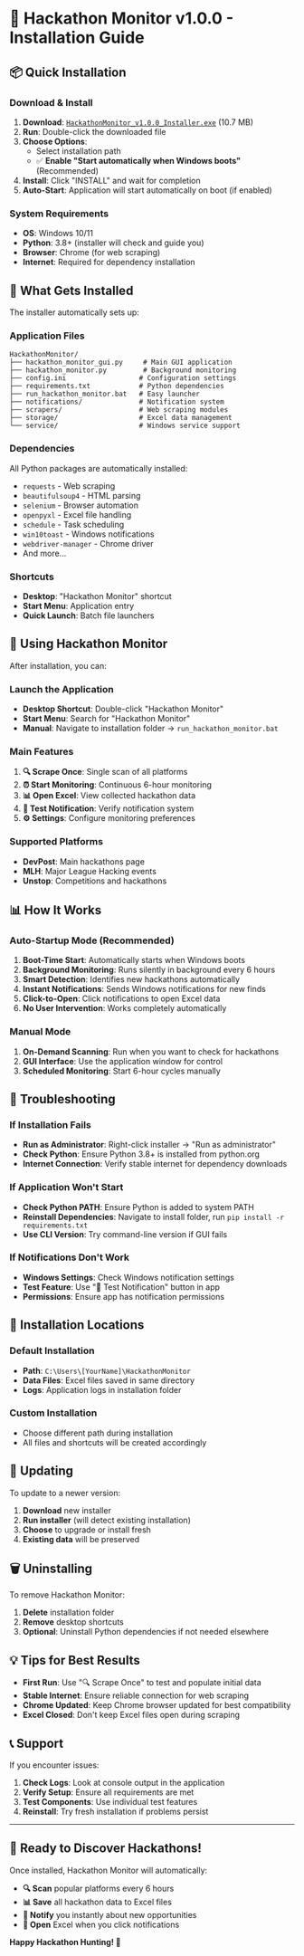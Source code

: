 # 🎯 Hackathon Monitor v1.0.0 - Installation Guide

## 📦 **Quick Installation**

### **Download & Install**
1. **Download**: [`HackathonMonitor_v1.0.0_Installer.exe`](dist/HackathonMonitor_v1.0.0_Installer.exe) (10.7 MB)
2. **Run**: Double-click the downloaded file
3. **Choose Options**:
   - Select installation path
   - ✅ **Enable "Start automatically when Windows boots"** (Recommended)
4. **Install**: Click "INSTALL" and wait for completion
5. **Auto-Start**: Application will start automatically on boot (if enabled)

### **System Requirements**
- **OS**: Windows 10/11
- **Python**: 3.8+ (installer will check and guide you)
- **Browser**: Chrome (for web scraping)
- **Internet**: Required for dependency installation

## 🚀 **What Gets Installed**

The installer automatically sets up:

### **Application Files**
```
HackathonMonitor/
├── hackathon_monitor_gui.py     # Main GUI application
├── hackathon_monitor.py         # Background monitoring
├── config.ini                  # Configuration settings
├── requirements.txt            # Python dependencies
├── run_hackathon_monitor.bat   # Easy launcher
├── notifications/              # Notification system
├── scrapers/                   # Web scraping modules
├── storage/                    # Excel data management
└── service/                    # Windows service support
```

### **Dependencies**
All Python packages are automatically installed:
- `requests` - Web scraping
- `beautifulsoup4` - HTML parsing
- `selenium` - Browser automation
- `openpyxl` - Excel file handling
- `schedule` - Task scheduling
- `win10toast` - Windows notifications
- `webdriver-manager` - Chrome driver
- And more...

### **Shortcuts**
- **Desktop**: "Hackathon Monitor" shortcut
- **Start Menu**: Application entry
- **Quick Launch**: Batch file launchers

## 🎯 **Using Hackathon Monitor**

After installation, you can:

### **Launch the Application**
- **Desktop Shortcut**: Double-click "Hackathon Monitor"
- **Start Menu**: Search for "Hackathon Monitor"
- **Manual**: Navigate to installation folder → `run_hackathon_monitor.bat`

### **Main Features**
1. **🔍 Scrape Once**: Single scan of all platforms
2. **⏰ Start Monitoring**: Continuous 6-hour monitoring
3. **📊 Open Excel**: View collected hackathon data
4. **🔔 Test Notification**: Verify notification system
5. **⚙️ Settings**: Configure monitoring preferences

### **Supported Platforms**
- **DevPost**: Main hackathons page
- **MLH**: Major League Hacking events
- **Unstop**: Competitions and hackathons

## 📊 **How It Works**

### **Auto-Startup Mode (Recommended)**
1. **Boot-Time Start**: Automatically starts when Windows boots
2. **Background Monitoring**: Runs silently in background every 6 hours
3. **Smart Detection**: Identifies new hackathons automatically
4. **Instant Notifications**: Sends Windows notifications for new finds
5. **Click-to-Open**: Click notifications to open Excel data
6. **No User Intervention**: Works completely automatically

### **Manual Mode**
1. **On-Demand Scanning**: Run when you want to check for hackathons
2. **GUI Interface**: Use the application window for control
3. **Scheduled Monitoring**: Start 6-hour cycles manually

## 🔧 **Troubleshooting**

### **If Installation Fails**
- **Run as Administrator**: Right-click installer → "Run as administrator"
- **Check Python**: Ensure Python 3.8+ is installed from python.org
- **Internet Connection**: Verify stable internet for dependency downloads

### **If Application Won't Start**
- **Check Python PATH**: Ensure Python is added to system PATH
- **Reinstall Dependencies**: Navigate to install folder, run `pip install -r requirements.txt`
- **Use CLI Version**: Try command-line version if GUI fails

### **If Notifications Don't Work**
- **Windows Settings**: Check Windows notification settings
- **Test Feature**: Use "🔔 Test Notification" button in app
- **Permissions**: Ensure app has notification permissions

## 📁 **Installation Locations**

### **Default Installation**
- **Path**: `C:\Users\[YourName]\HackathonMonitor`
- **Data Files**: Excel files saved in same directory
- **Logs**: Application logs in installation folder

### **Custom Installation**
- Choose different path during installation
- All files and shortcuts will be created accordingly

## 🔄 **Updating**

To update to a newer version:
1. **Download** new installer
2. **Run installer** (will detect existing installation)
3. **Choose** to upgrade or install fresh
4. **Existing data** will be preserved

## 🗑️ **Uninstalling**

To remove Hackathon Monitor:
1. **Delete** installation folder
2. **Remove** desktop shortcuts
3. **Optional**: Uninstall Python dependencies if not needed elsewhere

## 💡 **Tips for Best Results**

- **First Run**: Use "🔍 Scrape Once" to test and populate initial data
- **Stable Internet**: Ensure reliable connection for web scraping
- **Chrome Updated**: Keep Chrome browser updated for best compatibility
- **Excel Closed**: Don't keep Excel files open during scraping

## 📞 **Support**

If you encounter issues:
1. **Check Logs**: Look at console output in the application
2. **Verify Setup**: Ensure all requirements are met
3. **Test Components**: Use individual test features
4. **Reinstall**: Try fresh installation if problems persist

---

## 🎉 **Ready to Discover Hackathons!**

Once installed, Hackathon Monitor will automatically:
- **🔍 Scan** popular platforms every 6 hours
- **📊 Save** all hackathon data to Excel files
- **🔔 Notify** you instantly about new opportunities
- **📱 Open** Excel when you click notifications

**Happy Hackathon Hunting! 🎯**
